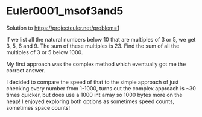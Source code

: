 # Euler0001_msof3and5

Solution to https://projecteuler.net/problem=1

If we list all the natural numbers below 10 that are multiples of 3 or 5, we get 3, 5, 6 and 9. The sum of these multiples is 23.
Find the sum of all the multiples of 3 or 5 below 1000.

My first approach was the complex method which eventually got me the correct answer.

I decided to compare the speed of that to the simple approach of just checking every number from 1-1000, turns out the complex approach is ~30 times quicker, but does use a 1000 int array so 1000 bytes more on the heap!
I enjoyed exploring both options as sometimes speed counts, sometimes space counts!
